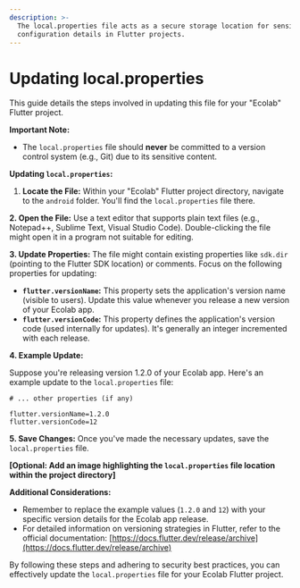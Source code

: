 ```yaml
---
description: >-
  The local.properties file acts as a secure storage location for sensitive
  configuration details in Flutter projects.
---
```


# Updating local.properties

This guide details the steps involved in updating this file for your "Ecolab" Flutter project.

**Important Note:**

* The `local.properties` file should **never** be committed to a version control system (e.g., Git) due to its sensitive content.

**Updating `local.properties`:**

1. **Locate the File:** Within your "Ecolab" Flutter project directory, navigate to the `android` folder. You'll find the `local.properties` file there.

**2. Open the File:** Use a text editor that supports plain text files (e.g., Notepad++, Sublime Text, Visual Studio Code). Double-clicking the file might open it in a program not suitable for editing.

**3. Update Properties:** The file might contain existing properties like `sdk.dir` (pointing to the Flutter SDK location) or comments. Focus on the following properties for updating:

* **`flutter.versionName`:** This property sets the application's version name (visible to users). Update this value whenever you release a new version of your Ecolab app.
* **`flutter.versionCode`:** This property defines the application's version code (used internally for updates). It's generally an integer incremented with each release.

**4. Example Update:**

Suppose you're releasing version 1.2.0 of your Ecolab app. Here's an example update to the `local.properties` file:

```
# ... other properties (if any)

flutter.versionName=1.2.0
flutter.versionCode=12
```

**5. Save Changes:** Once you've made the necessary updates, save the `local.properties` file.

**\[Optional: Add an image highlighting the `local.properties` file location within the project directory]**

**Additional Considerations:**

* Remember to replace the example values (`1.2.0` and `12`) with your specific version details for the Ecolab app release.
* For detailed information on versioning strategies in Flutter, refer to the official documentation: [https://docs.flutter.dev/release/archive](https://docs.flutter.dev/release/archive)

By following these steps and adhering to security best practices, you can effectively update the `local.properties` file for your Ecolab Flutter project.
